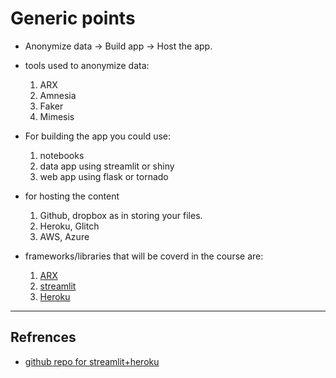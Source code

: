 # Generic points
- Anonymize data &rarr; Build app &rarr; Host the app.

- tools used to anonymize data:
    1. ARX
    2. Amnesia
    3. Faker
    4. Mimesis

- For building the app you could use:
    1. notebooks 
    2. data app using streamlit or shiny
    3. web app using flask or tornado

- for hosting the content
    1. Github, dropbox as in storing your files.
    2. Heroku, Glitch
    3. AWS, Azure 

- frameworks/libraries that will be coverd in the course are:
    1. [ARX](https://youtu.be/N8I-sxmMfqQ?si=aXeuRMaOXGO8YZYi)
    2. [streamlit](https://youtu.be/iT5sS1dWMcc)
    3. [Heroku](https://www.youtube.com/watch?v=V5dl7zkKXC0)
---
## Refrences
- [github repo for streamlit+heroku](https://github.com/rohithsrinivaas/streamlit-heroku)
